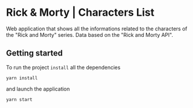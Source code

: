 # Rick & Morty | Characters List

Web application that shows all the informations related to the characters of the "Rick and Morty" series. Data based on the "Rick and Morty API".

## Getting started

To run the project `install` all the dependencies

```
yarn install
```

and launch the application

```
yarn start
```